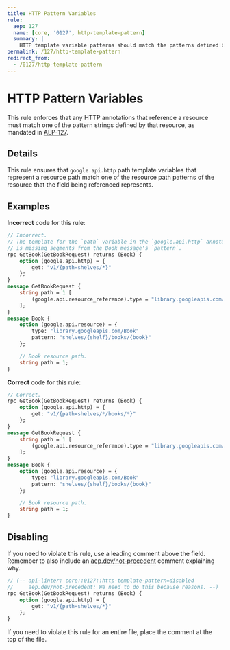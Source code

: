 ```yaml
---
title: HTTP Pattern Variables
rule:
  aep: 127
  name: [core, '0127', http-template-pattern]
  summary: |
    HTTP template variable patterns should match the patterns defined by their resources.
permalink: /127/http-template-pattern
redirect_from:
  - /0127/http-template-pattern
---
```


# HTTP Pattern Variables

This rule enforces that any HTTP annotations that reference a resource must
match one of the pattern strings defined by that resource, as mandated in
[AEP-127][].

## Details

This rule ensures that `google.api.http` path template variables that represent
a resource path match one of the resource path patterns of the resource that the
field being referenced represents.

## Examples

**Incorrect** code for this rule:

```proto
// Incorrect.
// The template for the `path` variable in the `google.api.http` annotation
// is missing segments from the Book message's `pattern`.
rpc GetBook(GetBookRequest) returns (Book) {
    option (google.api.http) = {
        get: "v1/{path=shelves/*}"
    };
}
message GetBookRequest {
    string path = 1 [
        (google.api.resource_reference).type = "library.googleapis.com/Book"
    ];
}
message Book {
    option (google.api.resource) = {
        type: "library.googleapis.com/Book"
        pattern: "shelves/{shelf}/books/{book}"
    };

    // Book resource path.
    string path = 1;
}
```

**Correct** code for this rule:

```proto
// Correct.
rpc GetBook(GetBookRequest) returns (Book) {
    option (google.api.http) = {
        get: "v1/{path=shelves/*/books/*}"
    };
}
message GetBookRequest {
    string path = 1 [
        (google.api.resource_reference).type = "library.googleapis.com/Book"
    ];
}
message Book {
    option (google.api.resource) = {
        type: "library.googleapis.com/Book"
        pattern: "shelves/{shelf}/books/{book}"
    };

    // Book resource path.
    string path = 1;
}
```

## Disabling

If you need to violate this rule, use a leading comment above the field.
Remember to also include an [aep.dev/not-precedent][] comment explaining why.

```proto
// (-- api-linter: core::0127::http-template-pattern=disabled
//     aep.dev/not-precedent: We need to do this because reasons. --)
rpc GetBook(GetBookRequest) returns (Book) {
    option (google.api.http) = {
        get: "v1/{path=shelves/*}"
    };
}
```

If you need to violate this rule for an entire file, place the comment at the
top of the file.

[aep-127]: https://aep.dev/127
[aep.dev/not-precedent]: https://aep.dev/not-precedent